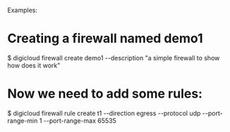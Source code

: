 Examples:

# Creating a firewall named demo1
$ digicloud firewall create demo1 --description "a simple firewall to show how does it work"

# Now we need to add some rules:
$ digicloud firewall rule create  t1 --direction egress --protocol udp --port-range-min 1 --port-range-max 65535
